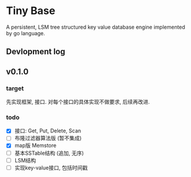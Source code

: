# Tiny Base

A persistent, LSM tree structured key value database engine implemented by go language.

## Devlopment log

## v0.1.0

### target

先实现框架, 接口. 对每个接口的具体实现不做要求, 后续再改进. 

### todo
- [x] 接口: Get, Put, Delete, Scan
- [ ] 布隆过滤器算法版 (暂不集成)
- [x] map版 Memstore
- [ ] 基本SSTable结构 (追加, 无序)
- [ ] LSM结构
- [ ] 实现key-value接口, 包括时间戳